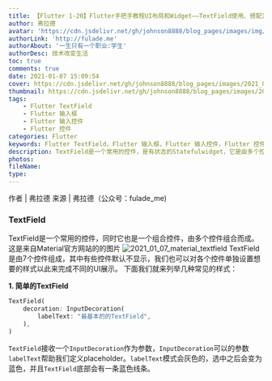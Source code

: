 ```yaml
---
title: 【Flutter 1-20】Flutter手把手教程UI布局和Widget——TextField使用、搭配InputDecoration和FocusedNode使用
author: 弗拉德
avatar: 'https://cdn.jsdelivr.net/gh/johnson8888/blog_pages/images/img/avatar.jpg'
authorLink: 'http://fulade.me'
authorAbout: '一生只有一个职业:学生'
authorDesc: 技术改变生活
toc: true
comments: true
date: 2021-01-07 15:09:54
cover: https://cdn.jsdelivr.net/gh/johnson8888/blog_pages/images/2021_01_07_material_textfiled.png
thumbnail: https://cdn.jsdelivr.net/gh/johnson8888/blog_pages/images/2021_01_07_material_textfiled.png
tags:
    - Flutter TextField
    - Flutter 输入框
    - Flutter 输入控件
    - Flutter 控件
categories: Flutter
keywords: Flutter TextField，Flutter 输入框，Flutter 输入控件，Flutter 控件
description: TextField是一个常用的控件，是有状态的Statefulwidget，它是由多个控件组合成的控件，使用起来并不复杂，但是变化情况比较多，多看源码，避免踩坑。
photos:
fileName:
type:
---
```


作者 | 弗拉德
来源 | 弗拉德（公众号：fulade_me)

### TextField 

TextField是一个常用的控件，同时它也是一个组合控件，由多个控件组合而成。
这是来自Material官方网站的的图片
![2021_01_07_material_textfield](https://cdn.jsdelivr.net/gh/johnson8888/blog_pages/images/2021_01_07_material_textfiled.png)
TextField是由7个控件组成，其中有些控件默认不显示，我们也可以对各个控件单独设置想要的样式以此来完成不同的UI展示。
下面我们就来列举几种常见的样式：

**1. 简单的TextField**
``` dart
TextField(
    decoration: InputDecoration(
        labelText: "最基本的的TextField",
    ),
)
```
`TextField`接收一个`InputDecoration`作为参数，`InputDecoration`可以的参数`labelText`帮助我们定义placeholder。`labelText`模式会灰色的，选中之后会变为蓝色，并且`TextField`底部会有一条蓝色线条。

